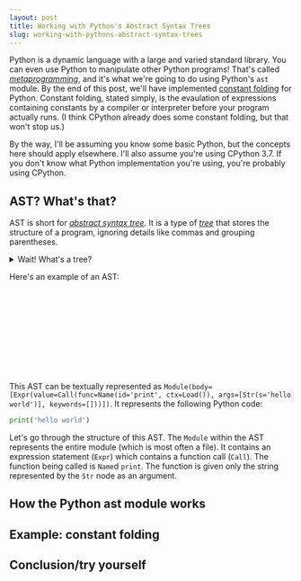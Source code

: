 ```yaml
---
layout: post
title: Working with Python's Abstract Syntax Trees
slug: working-with-pythons-abstract-syntax-trees
---
```


Python is a dynamic language with a large and varied standard library. You can
even use Python to manipulate other Python programs! That's called
[*metaprogramming*](https://en.wikipedia.org/wiki/Metaprogramming), and it's
what we're going to do using Python's `ast` module. By the end of this post,
we'll have implemented [constant
folding](https://en.wikipedia.org/wiki/Constant_folding) for Python. Constant
folding, stated simply, is the evaulation of expressions containing constants by
a compiler or interpreter before your program actually runs. (I think CPython
already does some constant folding, but that won't stop us.)

By the way, I'll be assuming you know some basic Python, but the concepts here
should apply elsewhere. I'll also assume you're using CPython 3.7. If you don't
know what Python implementation you're using, you're probably using CPython.

## AST? What's that?

AST is short for [*abstract syntax
tree*](https://en.wikipedia.org/wiki/Abstract_syntax_tree). It is a type of
[*tree*](https://en.wikipedia.org/wiki/Tree_%28data_structure%29) that stores
the structure of a program, ignoring details like commas and grouping
parentheses.

<details>
  <summary>Wait! What's a tree?</summary>

  A tree is a recursive data structure that is used to express hierarchical or
  nested information. For example, you could use a tree to represent your family
  tree, a decision tree, regions in your country at various levels from city to
  country, or an organizational chart. A tree is composed of nodes, which are
  cells that can hold data. The nodes are connected by edges which indicate
  parent-child relationships. Here are some resources about trees:

  <ul>
    <li>
      <a href="https://en.wikipedia.org/wiki/Tree_%28data_structure%29">
        Wikipedia article on trees
      </a>
    </li>
    <li>
      <a href="https://medium.com/basecs/how-to-not-be-stumped-by-trees-5f36208f68a7">
        How To Not Be Stumped By Trees
      </a>
    </li>
    <li>
      <a href="https://www.codenewbie.org/basecs/13">
        Podcast version of "How To Not Be Stumped By Trees"
      </a>
    </li>
  </ul>
</details>

Here's an example of an AST:

<svg
  id='hello-world-ast'
  data-ast='{"body": [{"value": {"func": {"id": "print", "ctx": {"__type__": "Load"}, "__type__": "Name"}, "args": [{"s": "hello world", "__type__": "Str"}], "keywords": [], "__type__": "Call"}, "__type__": "Expr"}], "__type__": "Module"}'>
</svg>

This AST can be textually represented as
`Module(body=[Expr(value=Call(func=Name(id='print', ctx=Load()),
args=[Str(s='hello world')], keywords=[]))])`. It represents the following
Python code:

```python
print('hello world')
```

Let's go through the structure of this AST. The `Module` within the AST
represents the entire module (which is most often a file). It contains an
expression statement (`Expr`) which contains a function call (`Call`). The
function being called is `Name`d `print`. The function is given only the string
represented by the `Str` node as an argument.


## How the Python ast module works

## Example: constant folding

## Conclusion/try yourself


<!-- Scripts for displaying ASTs -->
<script>
  let root = null;
  function drawTree(astJSON, plot) {
    const ast = JSON.parse(astJSON);
    const g = plot.append("g");
    if (!root) {
      root = d3.hierarchy(ast, d => {
        const children = [];
        for (let field in d) {
          if (d[field].__type__ || d[field] instanceof Array)
            children.push(d[field]);
        }
        return children;
      });
    }
    const svgElement = document.querySelector('#hello-world-ast');
    const nodeSize = +getComputedStyle(svgElement)
      .getPropertyValue("--ast-node-size").replace("px", "");
    const treeLayout = d3.tree().size([svgElement.clientWidth - nodeSize, svgElement.clientHeight - nodeSize]);
    const tree = treeLayout(root);
    const link = g.selectAll("line").data(root.links()).enter().append("line").attr("x1", d => d.source.x + nodeSize/2).attr("y1", d => d.source.y + nodeSize/2).attr("x2", d => d.target.x + nodeSize/2).attr("y2", d => d.target.y + nodeSize/2);
    const node = g.selectAll("rect").data(root.descendants()).enter().append("rect").attr("x", d => d.x).attr("y", d => d.y);
    const text = g.selectAll("text").data(root.descendants()).enter()
      .append("text").text(d => d.data.__type__)
      .attr("x", d => d.x + nodeSize/2).attr("y", d => d.y + nodeSize/2)
      .each(function() {
        if (this.getComputedTextLength() > nodeSize) {
          d3.select(this).attr("textLength", nodeSize);
        }
      });
    function redraw() {
      treeLayout.size([svgElement.clientWidth - nodeSize, svgElement.clientHeight - nodeSize]);
      const tree = treeLayout(root);
      const link = g.selectAll("line").data(root.links()).attr("x1", d => d.source.x + nodeSize/2).attr("y1", d => d.source.y + nodeSize/2).attr("x2", d => d.target.x + nodeSize/2).attr("y2", d => d.target.y + nodeSize/2);
      const node = g.selectAll("rect").data(root.descendants()).attr("x", d => d.x).attr("y", d => d.y);
      const text = g.selectAll("text").data(root.descendants())
        .attr("x", d => d.x + nodeSize/2).attr("y", d => d.y + nodeSize/2);
    }
    window.addEventListener("resize", redraw);
  }
  const svg = d3.select("#hello-world-ast");
  const plot = svg.append("g");
  drawTree(svg.attr("data-ast"), plot);
  // window.addEventListener("resize", () => drawTree(svg.attr("data-ast"), plot));
</script>
